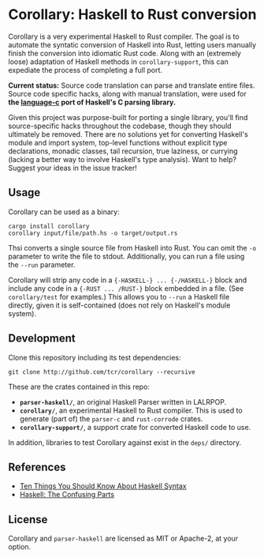 # Corollary: Haskell to Rust conversion

Corollary is a very experimental Haskell to Rust compiler. The goal is to automate the syntatic conversion of Haskell into Rust, letting users manually finish the conversion into idiomatic Rust code. Along with an (extremely loose) adaptation of Haskell methods in `corollary-support`, this can expediate the process of completing a full port.

**Current status:** Source code translation can parse and translate entire files. Source code specific hacks, along with manual translation, were used for **the [language-c](http://github.com/tcr/parser-c) port of Haskell's C parsing library.**

Given this project was purpose-built for porting a single library, you'll find source-specific hacks throughout the codebase, though they should ultimately be removed. There are no solutions yet for converting Haskell's module and import system, top-level functions without explicit type declarations, monadic classes, tail recursion, true laziness, or currying (lacking a better way to involve Haskell's type analysis). Want to help? Suggest your ideas in the issue tracker!

## Usage

Corollary can be used as a binary:

```
cargo install corollary
corollary input/file/path.hs -o target/output.rs
```

Thsi converts a single source file from Haskell into Rust. You can omit the `-o` parameter to write the file to stdout. Additionally, you can run a file using the `--run` parameter.

Corollary will strip any code in a `{-HASKELL-} ... {-/HASKELL-}` block and include any code in a `{-RUST ... /RUST-}` block embedded in a file. (See `corollary/test` for examples.) This allows you to `--run` a Haskell file directly, given it is self-contained (does not rely on Haskell's module system).

## Development

Clone this repository including its test dependencies:

```
git clone http://github.com/tcr/corollary --recursive
```

These are the crates contained in this repo:

* **`parser-haskell/`**, an original Haskell Parser written in LALRPOP.
* **`corollary/`**, an experimental Haskell to Rust compiler. This is used to generate (part of) the `parser-c` and `rust-corrode` crates.
* **`corollary-support/`**, a support crate for converted Haskell code to use.

In addition, libraries to test Corollary against exist in the `deps/` directory.

## References

* [Ten Things You Should Know About Haskell Syntax](https://www.fpcomplete.com/blog/2012/09/ten-things-you-should-know-about-haskell-syntax)
* [Haskell: The Confusing Parts](http://echo.rsmw.net/n00bfaq.html)

## License

Corollary and `parser-haskell` are licensed as MIT or Apache-2, at your option.
